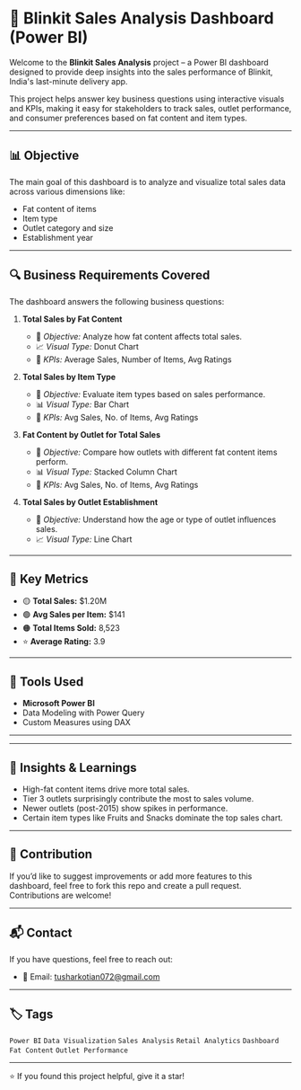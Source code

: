 # 🛒 Blinkit Sales Analysis Dashboard (Power BI)

Welcome to the **Blinkit Sales Analysis** project – a Power BI dashboard designed to provide deep insights into the sales performance of Blinkit, India's last-minute delivery app.

This project helps answer key business questions using interactive visuals and KPIs, making it easy for stakeholders to track sales, outlet performance, and consumer preferences based on fat content and item types.

---

## 📊 Objective

The main goal of this dashboard is to analyze and visualize total sales data across various dimensions like:

- Fat content of items
- Item type
- Outlet category and size
- Establishment year

---

## 🔍 Business Requirements Covered

The dashboard answers the following business questions:

1. **Total Sales by Fat Content**
   - 🎯 *Objective:* Analyze how fat content affects total sales.
   - 📈 *Visual Type:* Donut Chart
   - 🧮 *KPIs:* Average Sales, Number of Items, Avg Ratings

2. **Total Sales by Item Type**
   - 🎯 *Objective:* Evaluate item types based on sales performance.
   - 📊 *Visual Type:* Bar Chart
   - 🧮 *KPIs:* Avg Sales, No. of Items, Avg Ratings

3. **Fat Content by Outlet for Total Sales**
   - 🎯 *Objective:* Compare how outlets with different fat content items perform.
   - 📊 *Visual Type:* Stacked Column Chart
   - 🧮 *KPIs:* Avg Sales, No. of Items, Avg Ratings

4. **Total Sales by Outlet Establishment**
   - 🎯 *Objective:* Understand how the age or type of outlet influences sales.
   - 📈 *Visual Type:* Line Chart

---

## 📌 Key Metrics

- 🟡 **Total Sales:** $1.20M
- 🟢 **Avg Sales per Item:** $141
- 🟠 **Total Items Sold:** 8,523
- ⭐ **Average Rating:** 3.9

---

## 🧰 Tools Used

- **Microsoft Power BI**
- Data Modeling with Power Query
- Custom Measures using DAX

---


---

## 🧠 Insights & Learnings

- High-fat content items drive more total sales.
- Tier 3 outlets surprisingly contribute the most to sales volume.
- Newer outlets (post-2015) show spikes in performance.
- Certain item types like Fruits and Snacks dominate the top sales chart.

---

## 🤝 Contribution

If you’d like to suggest improvements or add more features to this dashboard, feel free to fork this repo and create a pull request. Contributions are welcome!

---

## 📬 Contact

If you have questions, feel free to reach out:

- 📧 Email: tusharkotian072@gmail.com

---

## 🏷️ Tags

`Power BI` `Data Visualization` `Sales Analysis` `Retail Analytics` `Dashboard` `Fat Content` `Outlet Performance`

---

⭐️ If you found this project helpful, give it a star!



